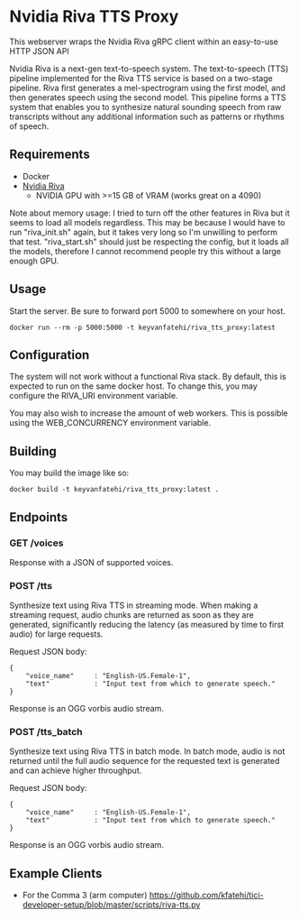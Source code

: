 # Nvidia Riva TTS Proxy

This webserver wraps the Nvidia Riva gRPC client within an easy-to-use HTTP JSON API

Nvidia Riva is a next-gen text-to-speech system. The text-to-speech (TTS) pipeline implemented for the Riva TTS service is based on a two-stage pipeline. Riva first generates a mel-spectrogram using the first model, and then generates speech using the second model. This pipeline forms a TTS system that enables you to synthesize natural sounding speech from raw transcripts without any additional information such as patterns or rhythms of speech.

## Requirements

* Docker
* [Nvidia Riva](https://docs.nvidia.com/deeplearning/riva/user-guide/docs/quick-start-guide.html)
    - NVIDIA GPU with >=15 GB of VRAM (works great on a 4090)

Note about memory usage: I tried to turn off the other features in Riva but it seems to load all models regardless. This may be because I would have to run "riva_init.sh" again, but it takes very long so I'm unwilling to perform that test. "riva_start.sh" should just be respecting the config, but it loads all the models, therefore I cannot recommend people try this without a large enough GPU.

## Usage

Start the server. Be sure to forward port 5000 to somewhere on your host.

```
docker run --rm -p 5000:5000 -t keyvanfatehi/riva_tts_proxy:latest
```

## Configuration

The system will not work without a functional Riva stack. By default, this is expected to run on the same docker host. To change this, you may configure the RIVA_URI environment variable.

You may also wish to increase the amount of web workers. This is possible using the WEB_CONCURRENCY environment variable.

## Building

You may build the image like so:

```
docker build -t keyvanfatehi/riva_tts_proxy:latest .
```

## Endpoints

### GET /voices

Response with a JSON of supported voices.

### POST /tts

Synthesize text using Riva TTS in streaming mode. When making a streaming request, audio chunks are returned as soon as they are generated, significantly reducing the latency (as measured by time to first audio) for large requests.

Request JSON body:

```
{
    "voice_name"     : "English-US.Female-1",
    "text"           : "Input text from which to generate speech."
}
```

Response is an OGG vorbis audio stream.

### POST /tts_batch

Synthesize text using Riva TTS in batch mode.  In batch mode, audio is not returned until the full audio sequence for the requested text is generated and can achieve higher throughput.

Request JSON body:

```
{
    "voice_name"     : "English-US.Female-1",
    "text"           : "Input text from which to generate speech."
}
```

Response is an OGG vorbis audio stream.

## Example Clients

- For the Comma 3 (arm computer) https://github.com/kfatehi/tici-developer-setup/blob/master/scripts/riva-tts.py

